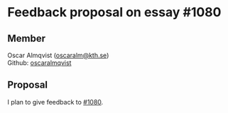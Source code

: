 # Feedback proposal on essay #1080

## Member
Oscar Almqvist (oscaralm@kth.se)    
Github: [oscaralmqvist](https://github.com/oscaralm)

## Proposal
I plan to give feedback to [#1080](https://github.com/KTH/devops-course/pull/1080).